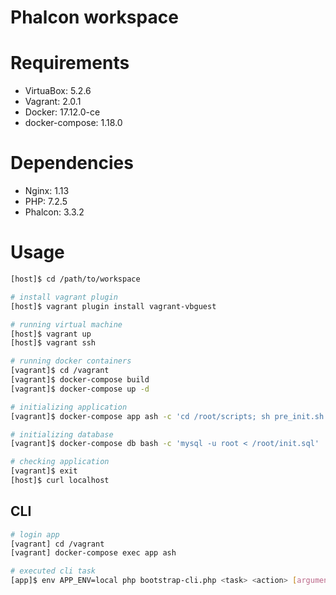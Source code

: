 Phalcon workspace
===

# Requirements

* VirtuaBox: 5.2.6
* Vagrant: 2.0.1
* Docker: 17.12.0-ce
* docker-compose: 1.18.0

# Dependencies

* Nginx: 1.13
* PHP: 7.2.5
* Phalcon: 3.3.2

# Usage

```bash
[host]$ cd /path/to/workspace

# install vagrant plugin
[host]$ vagrant plugin install vagrant-vbguest

# running virtual machine
[host]$ vagrant up
[host]$ vagrant ssh

# running docker containers
[vagrant]$ cd /vagrant
[vagrant]$ docker-compose build
[vagrant]$ docker-compose up -d

# initializing application
[vagrant]$ docker-compose app ash -c 'cd /root/scripts; sh pre_init.sh'

# initializing database
[vagrant]$ docker-compose db bash -c 'mysql -u root < /root/init.sql'

# checking application
[vagrant]$ exit
[host]$ curl localhost
```

## CLI

```bash
# login app
[vagrant] cd /vagrant
[vagrant] docker-compose exec app ash

# executed cli task
[app]$ env APP_ENV=local php bootstrap-cli.php <task> <action> [arguments...]
```
